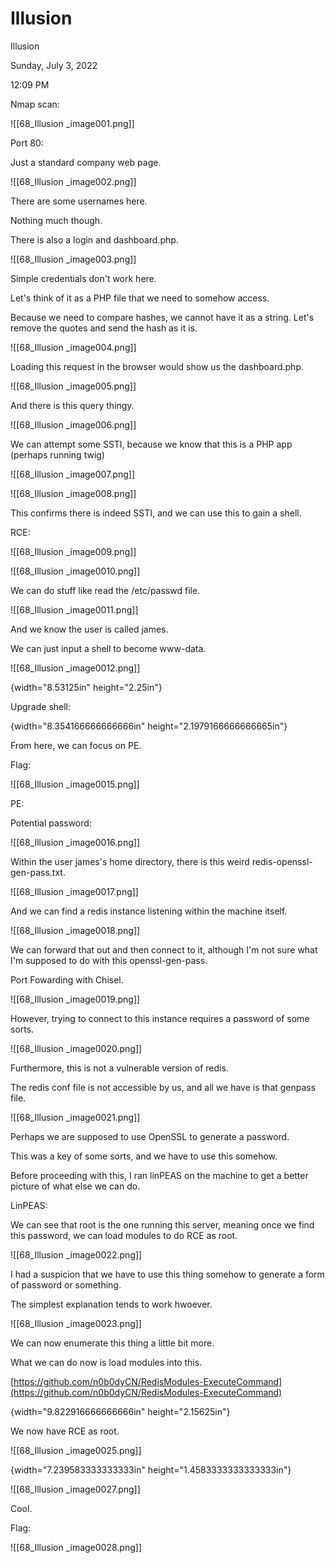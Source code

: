# Illusion

Illusion

Sunday, July 3, 2022

12:09 PM

Nmap scan:

!\[\[68\_Illusion \_image001.png]]

&#x20;

Port 80:

Just a standard company web page.

!\[\[68\_Illusion \_image002.png]]

&#x20;

There are some usernames here.

Nothing much though.

&#x20;

There is also a login and dashboard.php.

!\[\[68\_Illusion \_image003.png]]

&#x20;

Simple credentials don't work here.

&#x20;

Let's think of it as a PHP file that we need to somehow access.

&#x20;

Because we need to compare hashes, we cannot have it as a string. Let's remove the quotes and send the hash as it is.

!\[\[68\_Illusion \_image004.png]]

&#x20;

Loading this request in the browser would show us the dashboard.php.

!\[\[68\_Illusion \_image005.png]]

&#x20;

And there is this query thingy.

&#x20;

!\[\[68\_Illusion \_image006.png]]

&#x20;

We can attempt some SSTI, because we know that this is a PHP app (perhaps running twig)

&#x20;

!\[\[68\_Illusion \_image007.png]]

&#x20;

!\[\[68\_Illusion \_image008.png]]

&#x20;

This confirms there is indeed SSTI, and we can use this to gain a shell.

&#x20;

RCE:

!\[\[68\_Illusion \_image009.png]]

&#x20;

!\[\[68\_Illusion \_image0010.png]]

&#x20;

We can do stuff like read the /etc/passwd file.

&#x20;

!\[\[68\_Illusion \_image0011.png]]

&#x20;

And we know the user is called james.

&#x20;

We can just input a shell to become www-data.

!\[\[68\_Illusion \_image0012.png]]

&#x20;

{width="8.53125in" height="2.25in"}

&#x20;

Upgrade shell:

{width="8.354166666666666in" height="2.1979166666666665in"}

&#x20;

From here, we can focus on PE.

&#x20;

Flag:

!\[\[68\_Illusion \_image0015.png]]

&#x20;

PE:

Potential password:

!\[\[68\_Illusion \_image0016.png]]

&#x20;

Within the user james's home directory, there is this weird redis-openssl-gen-pass.txt.

!\[\[68\_Illusion \_image0017.png]]

&#x20;

And we can find a redis instance listening within the machine itself.

!\[\[68\_Illusion \_image0018.png]]

&#x20;

We can forward that out and then connect to it, although I'm not sure what I'm supposed to do with this openssl-gen-pass.

&#x20;

Port Fowarding with Chisel.

!\[\[68\_Illusion \_image0019.png]]

&#x20;

However, trying to connect to this instance requires a password of some sorts.

!\[\[68\_Illusion \_image0020.png]]

&#x20;

Furthermore, this is not a vulnerable version of redis.

&#x20;

The redis conf file is not accessible by us, and all we have is that genpass file.

!\[\[68\_Illusion \_image0021.png]]

&#x20;

Perhaps we are supposed to use OpenSSL to generate a password.

This was a key of some sorts, and we have to use this somehow.

&#x20;

Before proceeding with this, I ran linPEAS on the machine to get a better picture of what else we can do.

&#x20;

LinPEAS:

We can see that root is the one running this server, meaning once we find this password, we can load modules to do RCE as root.

!\[\[68\_Illusion \_image0022.png]]

&#x20;

I had a suspicion that we have to use this thing somehow to generate a form of password or something.

&#x20;

The simplest explanation tends to work hwoever.

!\[\[68\_Illusion \_image0023.png]]

&#x20;

We can now enumerate this thing a little bit more.

What we can do now is load modules into this.

&#x20;

[https://github.com/n0b0dyCN/RedisModules-ExecuteCommand](https://github.com/n0b0dyCN/RedisModules-ExecuteCommand)

&#x20;

{width="9.822916666666666in" height="2.15625in"}

&#x20;

We now have RCE as root.

!\[\[68\_Illusion \_image0025.png]]

&#x20;

{width="7.239583333333333in" height="1.4583333333333333in"}

&#x20;

!\[\[68\_Illusion \_image0027.png]]

&#x20;

Cool.

&#x20;

Flag:

!\[\[68\_Illusion \_image0028.png]]

&#x20;

&#x20;
